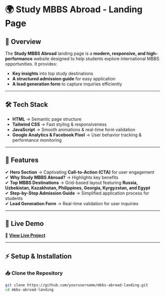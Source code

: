 # 🌍 Study MBBS Abroad - Landing Page  

## 📌 Overview  
The **Study MBBS Abroad** landing page is a **modern, responsive, and high-performance** website designed to help students explore international MBBS opportunities. It provides:  
- **Key insights** into top study destinations  
- **A structured admission guide** for easy application  
- **A lead generation form** to capture inquiries efficiently  

---

## 🛠️ Tech Stack  
- **HTML** → Semantic page structure  
- **Tailwind CSS** → Fast styling & responsiveness  
- **JavaScript** → Smooth animations & real-time form validation  
- **Google Analytics & Facebook Pixel** → User behavior tracking & performance monitoring  

---

## 🚀 Features  
✔ **Hero Section** → Captivating **Call-to-Action (CTA)** for user engagement  
✔ **Why Study MBBS Abroad?** → Highlights key benefits  
✔ **Top MBBS Destinations** → Grid-based layout featuring **Russia, Uzbekistan, Kazakhstan, Philippines, Georgia, Kyrgyzstan, and Egypt**  
✔ **Step-by-Step Admission Guide** → Simplified application process for students  
✔ **Lead Generation Form** → Real-time validation for user inquiries  

---

## 📎 Live Demo  
🔗 [**View Live Project**](https://calm-praline-9094dc.netlify.app/)  

---

## ⚡ Setup & Installation  

### 📥 Clone the Repository  
```bash
git clone https://github.com/yourusername/mbbs-abroad-landing.git  
cd mbbs-abroad-landing  
